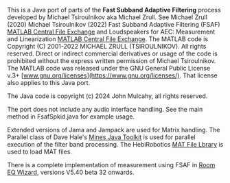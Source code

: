 This is a Java port of parts of the **Fast Subband Adaptive Filtering** process developed by Michael Tsiroulnikov aka Michael Zrull. 
See Michael Zrull (2020) Michael Tsiroulnikov (2022) Fast Subband Adaptive Filtering (FSAF) [MATLAB Central File Exchange](https://www.mathworks.com/matlabcentral/fileexchange/83363-fast-subband-adaptive-filtering-fsaf) and Loudspeakers for AEC: Measurement and Linearization [MATLAB Central File Exchange](https://www.mathworks.com/matlabcentral/fileexchange/117715-loudspeakers-for-aec-measurement-and-linearization">www.mathworks.com/matlabcentral/fileexchange/117715-loudspeakers-for-aec-measurement-and-linearization). 
The MATLAB code is Copyright (C) 2001-2022 MICHAEL ZRULL (TSIROULNIKOV). All rights reserved. 
Direct or indirect commercial derivatives or usage of the code is prohibited without the express written permission of Michael Tsiroulnikov. 
The MATLAB code was released under the GNU General Public License v.3+ [www.gnu.org/licenses](https://www.gnu.org/licenses/).
That license also applies to this Java port.

The Java code is copyright (c) 2024 John Mulcahy, all rights reserved. 

The port does not include any audio interface handling. See the main method in FsafSpkid.java for example usage.

Extended versions of Jama and Jampack are used for Matrix handling. 
The Parallel class of Dave Hale's [Mines Java Toolkit](https://inside.mines.edu/~dhale/jtk/index.html) is used for parallel execution of the filter band processing.
The HebiRobotics [MAT File Lbrary](https://github.com/HebiRobotics/MFL) is used to load MAT files.

There is a complete implementation of measurement using FSAF in [Room EQ Wizard](https://www.roomeqwizard.com), versions V5.40 beta 32 onwards.
